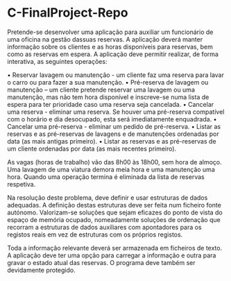 # C-FinalProject-Repo

Pretende-se desenvolver uma aplicação para auxiliar um funcionário de uma oficina na gestão dassuas reservas. A aplicação deverá manter informação sobre os clientes e as horas disponíveis para reservas, bem como as reservas em espera. A aplicação deve permitir realizar, de forma interativa, as seguintes operações:

• Reservar lavagem ou manutenção - um cliente faz uma reserva para lavar o carro ou para fazer a
sua manutenção.
• Pré-reserva de lavagem ou manutenção – um cliente pretende reservar uma lavagem ou uma
manutenção, mas não tem hora disponível e inscreve-se numa lista de espera para ter prioridade caso uma
reserva seja cancelada. • Cancelar uma reserva - eliminar uma reserva. Se houver uma pré-reserva compatível com o horário
e dia desocupado, esta será imediatamente enquadrada. • Cancelar uma pré-reserva - eliminar um pedido de pré-reserva. • Listar as reservas e as pré-reservas de lavagens e de manutenções ordenadas por data (as mais
antigas primeiro). • Listar as reservas e as pré-reservas de um cliente ordenadas por data (as mais recentes primeiro).

As vagas (horas de trabalho) vão das 8h00 às 18h00, sem hora de almoço. Uma lavagem de uma
viatura demora meia hora e uma manutenção uma hora. Quando uma operação termina é eliminada da
lista de reservas respetiva.

Na resolução deste problema, deve definir e usar estruturas de dados adequadas. A definição destas
estruturas deve ser feita num ficheiro fonte autónomo. Valorizam-se soluções que sejam eficazes do ponto
de vista do espaço de memória ocupado, nomeadamente soluções de ordenação que recorram a estruturas
de dados auxiliares com apontadores para os registos reais em vez de estruturas com os próprios registos.

Toda a informação relevante deverá ser armazenada em ficheiros de texto. A aplicação deve ter uma
opção para carregar a informação e outra para gravar o estado atual das reservas. O programa deve
também ser devidamente protegido.
